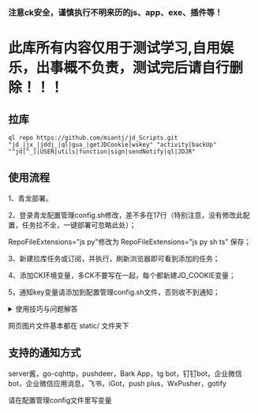 ### 注意ck安全，谨慎执行不明来历的js、app、exe、插件等！

# 此库所有内容仅用于测试学习,自用娱乐，出事概不负责，测试完后请自行删除！！！

## 拉库
```
ql repo https://github.com/miantj/jd_Scripts.git "jd_|jx_|jddj_|ql|gua_|getJDCookie|wskey" "activity|backUp" "^jd[^_]|USER|utils|function|sign|sendNotify|ql|JDJR"
```

## 使用流程

1、青龙部署。

2、登录青龙配置管理config.sh修改，差不多在17行（特别注意，没有修改此配置，任务拉不全，一键部署可忽略此处）；

RepoFileExtensions="js py"修改为 RepoFileExtensions="js py sh ts" 保存；

3、新建拉库任务或订阅，并执行，刷新浏览器即可看到添加的任务；

4、添加CK环境变量，多CK不要写在一起，每个都新建JD_COOKIE变量；

5，通知key变量请添加到配置管理config.sh文件，否则收不到通知；



<details>
<summary>使用技巧与问题解答</summary>
<pre><code>

1、任务并发和分组

并发配置方法：

在任务后面加conc JD_COOKIE

如 task XXXXX.js conc JD_COOKIE

任务分组运行方法：

在任务后面加desi JD_COOKIE 需要运行的ck序号

如 task XXXX.js desi JD_COOKIE 1-10  前10个一组运行，2 8 9就是第2/8/9序号的ck执行，以此类推。

2、通知支持一对一推送和显示备注（需用本库sendnotify文件），还有分组通知等用法参考[notify.md](./notify.md)

备注显示变量如下

export NOTIFY_SHOWNAMETYPE="1"    不做任何变动

export NOTIFY_SHOWNAMETYPE="2"    效果是 :  账号名称：别名(备注)	

export NOTIFY_SHOWNAMETYPE="3"    效果是 :  账号名称：pin(备注)

export NOTIFY_SHOWNAMETYPE="4"    效果是 :  账号名称：备注

3、因为青龙有随机延时（可以在配置文件设置为0，默认300秒），所以涉及准点运行的任务，最后加now，如果是desi或conc不用加也会准时跑。

4、青龙系统通知（新增删除任务、登录等通知），需把通知变量写到config.sh文件，在环境变量里只发脚本运行通知哈。

5、如果通知文件发现和库里的不一致，那是被青龙自带的覆盖了，手动拷贝一份到deps目录下。

6、建议调整任务运行超时时间，青龙默认1小时有些跑不完就被强制结束，config.sh里配置。CommandTimeoutTime="3h"  即改为3小时，根据自己ck数量调整。
</code></pre>
</details>

<!-- # maiark 使用方式

docker pull kissyouhunter/maiark

docker run -dit --name maiark -p 8082:8082 --restart always kissyouhunter/maiark

docker exec -it maiark /bin/bash

vi arkconfig.json #<修改maiark里面的青龙面版地址>

vi arktemplates/index.html #修改网页源码 能看懂中文直接修改替换上去即可 -->

网页图片文件基本都在 static/ 文件夹下

## 支持的通知方式

server酱，go-cqhttp，pushdeer，Bark App，tg bot，钉钉bot，企业微信bot，企业微信应用消息，飞书，iGot，push plus，WxPusher，gotify

请在配置管理config文件里写变量

